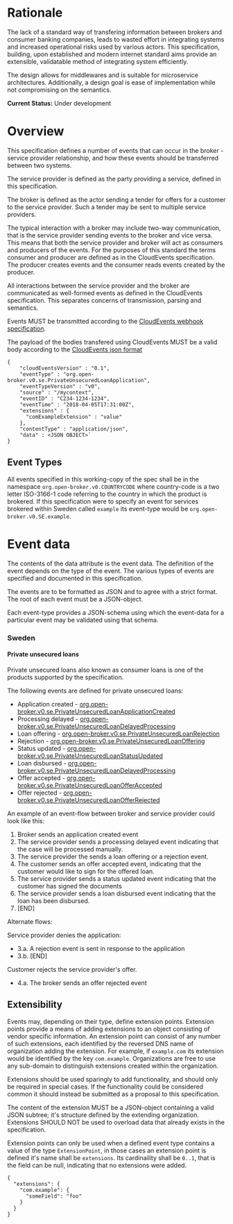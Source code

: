 # Rationale

The lack of a standard way of transfering information between brokers
and consumer banking companies, leads to wasted effort in integrating
systems and increased operational risks used by various actors. This
specification, building, upon established and modern internet standard
aims provide an extensible, validatable method of integrating system
efficiently.

The design allows for middlewares and is suitable for microservice
architectures. Additionally, a design goal is ease of implementation
while not compromising on the semantics.

**Current Status:** Under development

# Overview

This specification defines a number of events that can occur in the
broker - service provider relationship, and how these events should be
transferred between two systems.

The service provider is defined as the party providing a service,
defined in this specification.

The broker is defined as the actor sending a tender for offers for a
customer to the service provider. Such a tender may be sent to
multiple service providers.

The typical interaction with a broker may include two-way
communication, that is the service provider sending events to the
broker and vice versa. This means that both the service provider and
broker will act as consumers and producers of the events. For the
purposes of this standard the terms consumer and producer are defined
as in the CloudEvents specification. The producer creates events and
the consumer reads events created by the producer.

All interactions between the service provider and the broker are
communicated as well-formed events as defined in the CloudEvents
specification. This separates concerns of transmission, parsing and
semantics.

Events MUST be transmitted according to the [CloudEvents webhook specification](https://github.com/cloudevents/spec/blob/master/http-webhook.md).

The payload of the bodies transfered using CloudEvents MUST be a valid body according to the [CloudEvents json format](https://github.com/cloudevents/spec/blob/master/json-format.md)

```
{
    "cloudEventsVersion" : "0.1",
    "eventType" : "org.open-broker.v0.se.PrivateUnsecuredLoanApplication",
    "eventTypeVersion" : "v0",
    "source" : "/mycontext",
    "eventID" : "C234-1234-1234",
    "eventTime" : "2018-04-05T17:31:00Z",
    "extensions" : {
      "comExampleExtension" : "value"
    },
    "contentType" : "application/json",
    "data" : <JSON OBJECT>`
}
```

## Event Types

All events specified in this working-copy of the spec shall be in the
namespace `org.open-broker.v0.COUNTRYCODE` where country-code is a two
letter ISO-3166-1 code referring to the country in which the product
is brokered. If this specification were to specify an event for
services brokered within Sweden called `example` its event-type would
be `org.open-broker.v0.SE.example`.

# Event data

The contents of the data attribute is the event data. The definition
of the event depends on the type of the event. The various types of
events are specified and documented in this specification.

The events are to be formatted as JSON and to agree with a strict
format. The root of each event must be a JSON-object.

Each event-type provides a JSON-schema using which the event-data for
a particular event may be validated using that schema.

### Sweden
#### Private unsecured loans

Private unsecured loans also known as consumer loans is one of the
products supported by the specification.

The following events are defined for private unsecured loans:

- Application created - [org.open-broker.v0.se.PrivateUnsecuredLoanApplicationCreated](schema/PrivateUnsecuredLoanApplicationCreated.yaml)
- Processing delayed - [org.open-broker.v0.se.PrivateUnsecuredLoanDelayedProcessing](schema/PrivateUnsecuredLoanDelayedProcessing.yaml)
- Loan offering - [org.open-broker.v0.se.PrivateUnsecuredLoanRejection](schema/PrivateUnsecuredLoanRejection.yaml)
- Rejection - [org.open-broker.v0.se.PrivateUnsecuredLoanOffering](schema/se/PrivateUnsecuredLoanRejection.yaml)
- Status updated - [org.open-broker.v0.se.PrivateUnsecuredLoanStatusUpdated](schema/PrivateUnsecuredLoanStatusUpdated.yaml)
- Loan disbursed - [org.open-broker.v0.se.PrivateUnsecuredLoanDelayedProcessing](schema/PrivateUnsecuredLoanDisbursed.yaml)
- Offer accepted - [org.open-broker.v0.se.PrivateUnsecuredLoanOfferAccepted](schema/PrivateUnsecuredLoanOfferAccepted.yaml)
- Offer rejected - [org.open-broker.v0.se.PrivateUnsecuredLoanOfferRejected](schema/PrivateUnsecuredLoanOfferRejected.yaml)

An example of an event-flow between broker and service provider could look like this:

1. Broker sends an application created event
2. The service provider sends a processing delayed event indicating that the case will be processed manually.
3. The service provider the sends a loan offering or a rejection event.
4. The customer sends an offer accepted event, indicating that the customer would like to sign for the offered loan.
4. The service provider sends a status updated event indicating that the customer has signed the documents
5. The service provider sends a loan disbursed event indicating that the loan has been disbursed.
6. [END]

Alternate flows:

Service provider denies the application:

- 3.a. A rejection event is sent in response to the application
- 3.b. [END]

Customer rejects the service provider's offer.

- 4.a. The broker sends an offer rejected event


## Extensibility

Events may, depending on their type, define extension
points. Extension points provide a means of adding extensions to an
object consisting of vendor specific information. An extension point
can consist of any number of such extensions, each identified by the
reversed DNS name of organization adding the extension. For example,
if `example.com` its extension would be identified by the key
`com.example`. Organizations are free to use any sub-domain to
distinguish extensions created within the organization.

Extensions should be used sparingly to add functionality, and should
only be required in special cases. If the functionality could be
considered common it should instead be submitted as a proposal to this
specification.

The content of the extension MUST be a JSON-object containing a
valid JSON subtree; it's structure defined by the extending
organization. Extensions SHOULD NOT be used to overload data that
already exists in the specification.

Extension points can only be used when a defined event type contains a
value of the type `ExtensionPoint`, in those cases an extension point
is defined it's name shall be `extensions`. Its cardinaility shall be
`0..1`, that is the field can be null, indicating that no extensions
were added.

```
{
  "extensions": {
    "com.example": {
      "someField": "foo"
    }
  }
}
```
